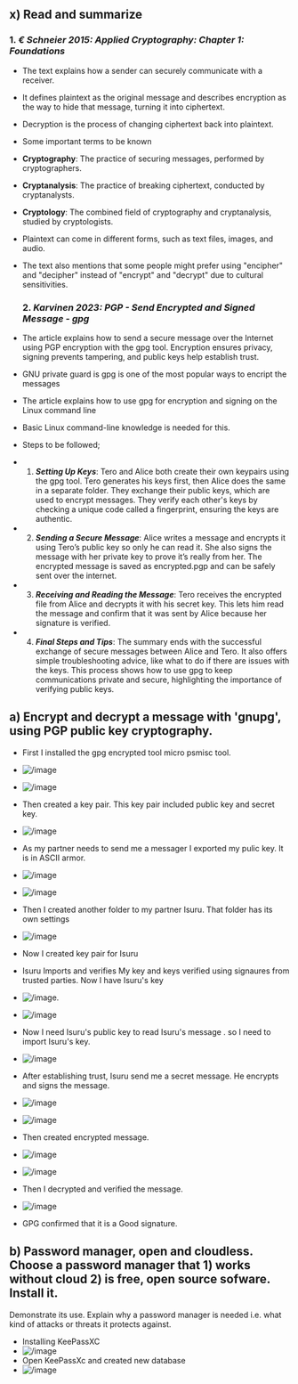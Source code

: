 ## x) Read and summarize 

### 1. ***€ Schneier 2015: Applied Cryptography: Chapter 1: Foundations***
- The text explains how a sender can securely communicate with a receiver.
- It defines plaintext as the original message and describes encryption as the way to hide that message, turning it into ciphertext.
- Decryption is the process of changing ciphertext back into plaintext.
- Some important terms to be known
- **Cryptography**: The practice of securing messages, performed by cryptographers.
- **Cryptanalysis**: The practice of breaking ciphertext, conducted by cryptanalysts.
- **Cryptology**: The combined field of cryptography and cryptanalysis, studied by cryptologists.
- Plaintext can come in different forms, such as text files, images, and audio.
- The text also mentions that some people might prefer using "encipher" and "decipher" instead of "encrypt" and "decrypt" due to cultural sensitivities.

  ### 2. ***Karvinen 2023: PGP - Send Encrypted and Signed Message - gpg***
 - The article explains how to send a secure message over the Internet using PGP encryption with the gpg tool. Encryption ensures privacy, signing prevents tampering, and public keys help establish trust.
 - GNU private guard is gpg is one of the most popular ways to encript the messages
 - The article explains how to use gpg for encryption and signing on the Linux command line
 - Basic Linux command-line knowledge is needed for this.
 - Steps to be followed;
 -   1. ***Setting Up Keys***: Tero and Alice both create their own keypairs using the gpg tool. Tero generates his keys first, then Alice does the same in a separate folder. They exchange their public keys, which are used to encrypt messages. They verify each other's keys by checking a unique code called a fingerprint, ensuring the keys are authentic.
  -  2. ***Sending a Secure Message***: Alice writes a message and encrypts it using Tero’s public key so only he can read it. She also signs the message with her private key to prove it’s really from her. The encrypted message is saved as encrypted.pgp and can be safely sent over the internet.
-    3. ***Receiving and Reading the Message***: Tero receives the encrypted file from Alice and decrypts it with his secret key. This lets him read the message and confirm that it was sent by Alice because her signature is verified.
   - 4. ***Final Steps and Tips***: The summary ends with the successful exchange of secure messages between Alice and Tero. It also offers simple troubleshooting advice, like what to do if there are issues with the keys. This process shows how to use gpg to keep communications private and secure, highlighting the importance of verifying public keys.
        
## a) Encrypt and decrypt a message with 'gnupg', using PGP public key cryptography. 

- First I installed the gpg encrypted tool  micro psmisc tool.
-  ![/image](https://github.com/RuwaniW/Informarion-Security/blob/main/images/Screenshot%202024-09-21%20110020.png)
  -  ![/image](https://github.com/RuwaniW/Informarion-Security/blob/main/images/Screenshot%202024-09-21%20111110.png)
- Then created a key pair. This key pair included public key and secret key.
-   ![/image](https://github.com/RuwaniW/Informarion-Security/blob/main/images/Screenshot%202024-09-21%20112358.png)
- As my partner needs to send me a messager I exported my pulic key. It is in ASCII armor.
-  ![/image](https://github.com/RuwaniW/Informarion-Security/blob/main/images/Screenshot%202024-09-21%20112545.png)
-   ![/image](https://github.com/RuwaniW/Informarion-Security/blob/main/images/Screenshot%202024-09-21%20112939.png)
- Then I created another folder to my partner Isuru. That folder has its own settings
-  ![/image](https://github.com/RuwaniW/Informarion-Security/blob/main/images/Screenshot%202024-09-21%20113257.png)
- Now I created key pair for Isuru
- Isuru Imports and verifies My key and keys verified using signaures from trusted parties. Now I have Isuru's key
- ![/image](https://github.com/RuwaniW/Informarion-Security/blob/main/images/Screenshot%202024-09-21%20114906.png).
-  ![/image](https://github.com/RuwaniW/Informarion-Security/blob/main/images/Screenshot%202024-09-21%20115047.png)
- Now I need Isuru's public key to read Isuru's message . so I need to import Isuru's key.
-  ![/image](https://github.com/RuwaniW/Informarion-Security/blob/main/images/Screenshot%202024-09-21%20114412.png)
  
- After establishing trust, Isuru send me a secret message. He encrypts and signs the message.
-  ![/image](https://github.com/RuwaniW/Informarion-Security/blob/main/images/Screenshot%202024-09-21%20125926.png)
-  ![/image](https://github.com/RuwaniW/Informarion-Security/blob/main/images/Screenshot%202024-09-21%20125248.png)
- Then created encrypted message.
-  ![/image](https://github.com/RuwaniW/Informarion-Security/blob/main/images/Screenshot%202024-09-21%20130644.png)
-   ![/image](https://github.com/RuwaniW/Informarion-Security/blob/main/images/Screenshot%202024-09-21%20131131.png)
- Then I decrypted and verified the message.
-  ![/image](https://github.com/RuwaniW/Informarion-Security/blob/main/images/Screenshot%202024-09-21%20131414.png)
-  GPG confirmed that it is a Good signature.

## b) Password manager, open and cloudless. Choose a password manager that 1) works without cloud 2) is free, open source sofware. Install it. 
Demonstrate its use. Explain why a password manager is needed i.e. what kind of attacks or threats it protects against.
- Installing KeePassXC
-  ![/image](https://github.com/RuwaniW/Informarion-Security/blob/main/images/Screenshot%202024-09-22%20073321.png)
-  Open KeePassXc and created new database
-   ![/image](https://github.com/RuwaniW/Informarion-Security/blob/main/images/Screenshot%202024-09-22%20074032.png)
  
